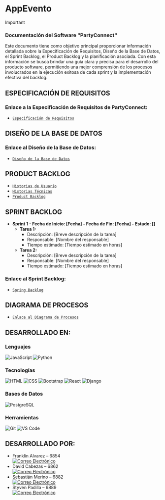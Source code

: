 # AppEvento
> [!IMPORTANT]
> ### Documentación del Software "PartyConnect"
> Este documento tiene como objetivo principal proporcionar información detallada sobre la Especificación de Requisitos, Diseño de la Base de Datos, el Sprint Backlog, el Product Backlog y la planificación asociada. Con esta información se busca brindar una guía clara y precisa para el desarrollo del producto software, permitiendo una mejor comprensión de los procesos involucrados en la ejecución exitosa de cada sprint y la implementación efectiva del backlog.

## ESPECIFICACIÓN DE REQUISITOS
### Enlace a la Especificación de Requisitos de PartyConnect: 
- [`Especificación de Requisitos`](https://liveespochedu-my.sharepoint.com/:w:/g/personal/francisco_alvarez_espoch_edu_ec/EZGjtqCl4JlBuHHikxmhzWIBcypmBZFo3Urdj7JXjme_Qw?e=TXGaaI)


## DISEÑO DE LA BASE DE DATOS
### Enlace al Diseño de la Base de Datos:
- [`Diseño de la Base de Datos`](https://liveespochedu-my.sharepoint.com/:b:/g/personal/francisco_alvarez_espoch_edu_ec/ETOs9tKfaVpFsHmKPVpbkewBT8lG3Qe5JRT9qZz_Fsj-PQ?e=PEPnYN)

## PRODUCT BACKLOG
- [`Historias de Usuario`](https://liveespochedu-my.sharepoint.com/:w:/g/personal/francisco_alvarez_espoch_edu_ec/EVLP6KNy46lIjgjYEw_dhBcBFHCw5JNjiK3W0GULzWgNHg?e=FAc2db)
- [`Historias Técnicas`](https://liveespochedu-my.sharepoint.com/:w:/g/personal/francisco_alvarez_espoch_edu_ec/Ec6nelqtYYJEqq8qhr8aMKoBvzAhCBh1z82tkAah9EiLkg?e=4ks8Zp)
- [`Product Backlog`](https://liveespochedu-my.sharepoint.com/:x:/g/personal/francisco_alvarez_espoch_edu_ec/Ed_MAWoe-GpKolK7UbR8u_4BTkiZGnziwXjIinc-VBH2Uw?e=Yy2fLd)

## SPRINT BACKLOG
- **Sprint 1 - Fecha de Inicio: [Fecha] - Fecha de Fin: [Fecha] - Estado: []**
  - **Tarea 1:**
    - Descripción: [Breve descripción de la tarea]
    - Responsable: [Nombre del responsable]
    - Tiempo estimado: [Tiempo estimado en horas]
  - **Tarea 2:**
    - Descripción: [Breve descripción de la tarea]
    - Responsable: [Nombre del responsable]
    - Tiempo estimado: [Tiempo estimado en horas]


### Enlace al Sprint Backlog:
- [`Spring Backlog`](https://liveespochedu-my.sharepoint.com/:x:/g/personal/francisco_alvarez_espoch_edu_ec/EdSaFTXyH5dHsn_awqvolU8BlAR7tvHICM2N7eamp5uC-Q?e=lPjzLy)

## DIAGRAMA DE PROCESOS
- [`Enlace al Diagrama de Procesos`](https://www.ejemplo.com)

## DESARROLLADO EN:

### Lenguajes

![JavaScript](https://img.shields.io/badge/JavaScript-F7DF1E?style=for-the-badge&logo=javascript&logoColor=black)
![Python](https://img.shields.io/badge/Python-14354C?style=for-the-badge&logo=python&logoColor=white)

### Tecnologías

![HTML](https://img.shields.io/badge/HTML-239120?style=for-the-badge&logo=html5&logoColor=white)
![CSS](https://img.shields.io/badge/CSS-239120?&style=for-the-badge&logo=css3&logoColor=white)
![Bootstrap](https://img.shields.io/badge/Bootstrap-563D7C?style=for-the-badge&logo=bootstrap&logoColor=white)
![React](https://img.shields.io/badge/React-20232A?style=for-the-badge&logo=react&logoColor=61DAFB)
![Django](https://img.shields.io/badge/Django-092E20?style=for-the-badge&logo=django&logoColor=white)

### Bases de Datos

![PostgreSQL](https://img.shields.io/badge/PostgreSQL-316192?style=for-the-badge&logo=postgresql&logoColor=white)

### Herramientas

![Git](https://img.shields.io/badge/GIT-E44C30?style=for-the-badge&logo=git&logoColor=white)
![VS Code](https://img.shields.io/badge/Visual_Studio_Code-0078D4?style=for-the-badge&logo=visual%20studio%20code&logoColor=white)

## DESARROLLADO POR:
- Franklin Alvarez – 6854 <br>
  [![Correo Electrónico](https://img.shields.io/badge/Correo%20Electrónico-francisco.alvarez%40espoch.edu.ec-blue?style=for-the-badge&logo=email&logoColor=white&labelColor=101010)](mailto:francisco.alvarez@espoch.edu.ec)
- David Cabezas – 6862 <br>
  [![Correo Electrónico](https://img.shields.io/badge/Correo%20Electrónico-david.cabezas%40espoch.edu.ec-red?style=for-the-badge&logo=email&logoColor=white&labelColor=101010)](mailto:david.cabezas@espoch.edu.ec)
- Sebastián Merino – 6882 <br>
  [![Correo Electrónico](https://img.shields.io/badge/Correo%20Electrónico-sebastian.merino%40espoch.edu.ec-green?style=for-the-badge&logo=email&logoColor=white&labelColor=101010)](mailto:sebastian.merino@espoch.edu.ec)
- Styven Padilla – 6889 <br>
  [![Correo Electrónico](https://img.shields.io/badge/Correo%20Electrónico-styven.padilla%40espoch.edu.ec-pink?style=for-the-badge&logo=email&logoColor=white&labelColor=101010)](mailto:styven.padilla@espoch.edu.ec)

<!--
- **Historia de Usuario #01:**
  - ID: HU-001
  - Descripción: Como un organizador, necesito gestionar los eventos, con la finalidad de crear, editar, eliminar eventos con detalles como nombre, fecha, hora, ubicación y descripción.
  - Criterios de aceptación:
    1. Crear un evento:
        - El organizador debería poder agregar un nuevo evento.
        - Se deben ingresar detalles como nombre, fecha, hora, ubicación y descripción al crear un evento.
        - La fecha y hora deben ser válidas y futuras.

    2. Editar un evento:
        - El organizador debe tener la capacidad de modificar los detalles de un evento existente.
        - Se deben proporcionar opciones para cambiar el nombre, fecha, hora, ubicación y descripción del evento.

    3. Eliminar un evento:
        - Debería ser posible eliminar un evento existente.
        - Se podría incluir una confirmación para evitar eliminaciones accidentales.

    4. Visualizar detalles del evento:
        - El organizador debería poder ver todos los detalles de un evento, incluyendo nombre, fecha, hora, ubicación y descripción.

    5. Interfaz de usuario:
        - La interfaz de usuario debería ser intuitiva y fácil de usar para facilitar la gestión de eventos.
        - Se pueden incluir mensajes informativos para guiar al usuario durante el proceso.

   - Prioridad: Alta

- **Historia de Usuario #02:**
  - ID: HU-002
  - Descripción: Como un organizador, necesito gestionar los asistentes del evento, con la finalidad de gestionalr la lista de asistemtes, así como verificar la asistencia en el día del evento.
  - Criterios de aceptación:
    1. Agregar asistentes:
        - El organizador debe tener la capacidad de añadir asistentes al evento.
        - Se deben recopilar detalles como nombre, información de contacto, y cualquier otro dato relevante.

    2. Visualizar lista de asistentes:
        - Debería ser posible ver una lista completa de todos los asistentes registrados para el evento.
        - La lista debería incluir la información clave de cada asistente.

    3. Editar información de asistentes:
        - El organizador debe tener la opción de modificar la información de los asistentes existentes si es necesario.

    4. Eliminar asistentes:
        - Debería ser posible quitar a un asistente de la lista si cancela su participación o por alguna otra razón.

  - Prioridad: Alta
 
- **Historia de Usuario #03:**
  - ID: HU-003
  - Descripción: Como un asistente, necesito comprar boletos, con la finalidad de asistir a los eventos o fiestas.
  - Criterios de aceptación:
    1. Explorar eventos:
        - Los asistentes deberían poder ver una lista de eventos disponibles para comprar boletos.
        - Se debe mostrar información relevante, como nombre del evento, fecha, hora y lugar.

    2. Seleccionar boletos:
        - Debería ser posible seleccionar la cantidad y tipo de boletos deseados para un evento específico.
        - Pueden existir distintas categorías de boletos con precios diferentes.

    3. Revisar detalles de la compra:
        - Antes de confirmar la compra, el asistente debe tener la posibilidad de revisar los detalles de la transacción, incluyendo la cantidad de boletos, el costo total, y la información del evento.

    4. Proceso de pago:
        - Debería existir un proceso de pago seguro que permita a los asistentes completar la compra de boletos.
        - Se pueden incluir opciones de pago, como tarjetas de crédito, débito, u otros métodos populares.

    5. Confirmación de compra:
        - Después de completar la transacción, el asistente debería recibir una confirmación de compra que incluya un recibo y los detalles del evento.

   - Prioridad: Baja
 
  - **Historia de Usuario #04:**
  - ID: HU-004
  - Descripción: Como un organizador, necesito vender boletos a través de la página web, con la finalidad de que los asistentes puedan asistir a diferentes eventos o fiestas.
  - Criterios de aceptación:
    1. Creación de eventos:
        - Los organizadores deben tener la capacidad de crear nuevos eventos para los cuales desean vender boletos.
        - Deben ingresar detalles como nombre del evento, fecha, hora, ubicación y descripción.
      
    2. Configuración de tipos de boletos:
        - Se debe permitir a los organizadores definir distintos tipos de boletos (por ejemplo, general, VIP) con precios y cantidades disponibles específicos.
    
    3. Configuración de precios:
        - Los organizadores deben tener la opción de establecer precios diferentes para cada tipo de boleto y definir descuentos si es necesario.

    4. Integración de pasarela de pago:
        - Debería ser posible integrar una pasarela de pago segura para procesar las transacciones de venta de boletos.
        - Se pueden incluir opciones de pago comunes, como tarjetas de crédito, débito, u otros métodos populares.

    5. Generación de boletos electrónicos:
        - Después de realizar la compra, la plataforma debería generar boletos electrónicos que se enviarán automáticamente al comprador.

   - Prioridad: Alta
 
    - **Historia de Usuario #05:**
  - ID: HU-005
  - Descripción: Como un administrador, necesito gestionar los organizadores de eventos, con la finalidad de tener una mejor información de los organizadores de eventos o fiestas.
  - Criterios de aceptación:
    1. Registro de nuevos organizadores:
        - Los administradores deben tener la capacidad de registrar nuevos organizadores en el sistema.
        - Deben recopilar información clave como nombre, información de contacto y detalles adicionales si es necesario.
      
    2. Edición de información de organizadores:
        - Los administradores deben poder editar la información de los organizadores existentes.
        - Esto incluye la capacidad de modificar detalles como nombre, información de contacto, y cualquier otro dato relevante.
    
    3. Desactivación de organizadores:
        - Los administradores deberían tener la capacidad de desactivar temporal o permanentemente a un organizador si es necesario.
        - Esto podría ser útil en casos de incumplimiento de políticas o cambios en la asociación.

    4. Visualización de lista de organizadores:
        - Los administradores deberían poder ver una lista completa de todos los organizadores registrados en el sistema.
        - La lista puede incluir información como nombre, información de contacto y eventos asociados.

   - Prioridad: Media
 
    - **Historia de Usuario #06:**
  - ID: HU-006
  - Descripción: Como un asistente, necesito registrarme y autenticarme en la página web, con la finalidad de estar pendiente e informado de los eventos próximos.
  - Criterios de aceptación:
    1. Registro de cuenta:
        - Los asistentes deben tener la capacidad de crear una cuenta en la página web.
        - Se deben recopilar detalles como nombre, dirección de correo electrónico y una contraseña segura.
      
    2. Autenticación:
        - Después de registrarse, los asistentes deben poder iniciar sesión en la plataforma con su dirección de correo electrónico y contraseña.
    
    3. Recuperación de contraseña:
        - Implementar un proceso seguro para que los asistentes puedan restablecer su contraseña en caso de olvido.

    4. Perfil del asistente:
        - Proporcionar a los asistentes la posibilidad de completar su perfil con información adicional, como preferencias de eventos o detalles de contacto.

    5. Experiencia de usuario amigable:
        - Asegurar que el proceso de registro y autenticación sea intuitivo y fácil de usar para garantizar una buena experiencia del usuario.

   - Prioridad: Media
-->
